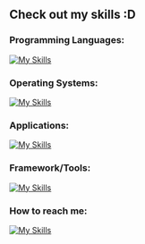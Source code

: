 ## Check out my skills :D

### Programming Languages:

[![My Skills](https://skillicons.dev/icons?i=python,js,html,css,cpp)](https://skillicons.dev)

### Operating Systems:

[![My Skills](https://skillicons.dev/icons?i=mint,windows)](https://skillicons.dev)

### Applications:

[![My Skills](https://skillicons.dev/icons?i=vscode,pycharm,mysql,visualstudio)](https://skillicons.dev)

### Framework/Tools:

[![My Skills](https://skillicons.dev/icons?i=git,nodejs,qt,sqlite,postman)](https://skillicons.dev)

### How to reach me:
[![My Skills](https://skillicons.dev/icons?i=gmail)](mailto:thalia.edwards2203@gmail.com)
<!--
**taeXgh/taeXgh** is a ✨ _special_ ✨ repository because its `README.md` (this file) appears on your GitHub profile.

Here are some ideas to get you started:

- 🔭 I’m currently working on ...
- 🌱 I’m currently learning ...
- 👯 I’m looking to collaborate on ...
- 🤔 I’m looking for help with ...
- 💬 Ask me about ...
- 📫 How to reach me: ...
- 😄 Pronouns: ...
- ⚡ Fun fact: ...
-->
